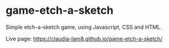 # game-etch-a-sketch

Simple etch-a-sketch game, using Javascript, CSS and HTML.

Live page: https://claudia-lam8.github.io/game-etch-a-sketch/